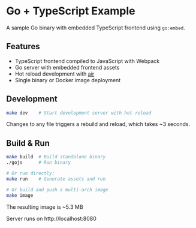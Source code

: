 # Go + TypeScript Example

A sample Go binary with embedded TypeScript frontend using `go:embed`.

## Features

- TypeScript frontend compiled to JavaScript with Webpack
- Go server with embedded frontend assets
- Hot reload development with [air](github.com/air-verse/air)
- Single binary or Docker image deployment

## Development

```bash
make dev    # Start development server with hot reload
```

Changes to any file triggers a rebuild and reload, which takes ~3 seconds.

## Build & Run

```bash
make build  # Build standalone binary
./gojs      # Run binary

# Or run directly:
make run    # Generate assets and run

# Or build and push a multi-arch image
make image
```

The resulting image is ~5.3 MB

Server runs on http://localhost:8080
